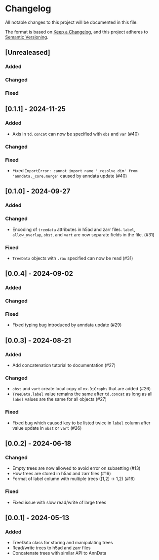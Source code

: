 # Changelog

All notable changes to this project will be documented in this file.

The format is based on [Keep a Changelog][],
and this project adheres to [Semantic Versioning][].

[keep a changelog]: https://keepachangelog.com/en/1.0.0/
[semantic versioning]: https://semver.org/spec/v2.0.0.html

## [Unrealeased]

### Added

### Changed

### Fixed

## [0.1.1] - 2024-11-25

### Added

-   Axis in `td.concat` can now be specified with `obs` and `var` (#40)

### Changed

### Fixed

-   Fixed `ImportError: cannot import name '_resolve_dim' from 'anndata._core.merge'` caused by anndata update (#40)

## [0.1.0] - 2024-09-27

### Added

### Changed

-   Encoding of `treedata` attributes in h5ad and zarr files. `label`, `allow_overlap`, `obst`, and `vart` are now separate fields in the file. (#31)

### Fixed

-   `TreeData` objects with `.raw` specified can now be read (#31)

## [0.0.4] - 2024-09-02

### Added

### Changed

### Fixed

-   Fixed typing bug introduced by anndata update (#29)

## [0.0.3] - 2024-08-21

### Added

-   Add concatenation tutorial to documentation (#27)

### Changed

-   `obst` and `vart` create local copy of `nx.DiGraphs` that are added (#26)
-   `TreeData.label` value remains the same after `td.concat` as long as all `label` values are the same for all objects (#27)

### Fixed

-   Fixed bug which caused key to be listed twice in `label` column after value update in `obst` or `vart` (#26)

## [0.0.2] - 2024-06-18

### Changed

-   Empty trees are now allowed to avoid error on subsetting (#13)
-   How trees are stored in h5ad and zarr files (#16)
-   Format of label column with multiple trees ([1,2] -> 1,2) (#16)

### Fixed

-   Fixed issue with slow read/write of large trees

## [0.0.1] - 2024-05-13

### Added

-   TreeData class for storing and manipulating trees
-   Read/write trees to h5ad and zarr files
-   Concatenate trees with similar API to AnnData
